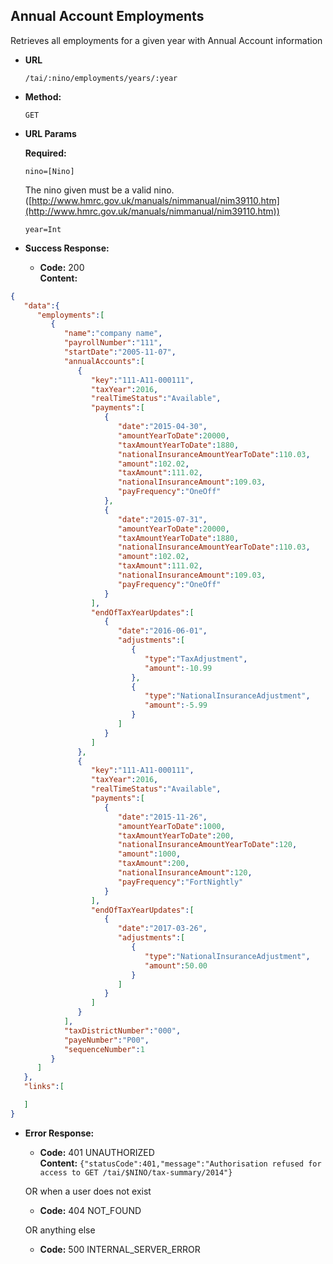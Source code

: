 Annual Account Employments
----
  Retrieves all employments for a given year with Annual Account information
  
* **URL**

  `/tai/:nino/employments/years/:year`

* **Method:**
  
  `GET`
  
*  **URL Params**

   **Required:**
 
   `nino=[Nino]` 
   
   The nino given must be a valid nino. ([http://www.hmrc.gov.uk/manuals/nimmanual/nim39110.htm](http://www.hmrc.gov.uk/manuals/nimmanual/nim39110.htm))

   `year=Int`

* **Success Response:**

  * **Code:** 200 <br />
    **Content:** 

```json
{
   "data":{
      "employments":[
         {
            "name":"company name",
            "payrollNumber":"111",
            "startDate":"2005-11-07",
            "annualAccounts":[
               {
                  "key":"111-A11-000111",
                  "taxYear":2016,
                  "realTimeStatus":"Available",
                  "payments":[
                     {
                        "date":"2015-04-30",
                        "amountYearToDate":20000,
                        "taxAmountYearToDate":1880,
                        "nationalInsuranceAmountYearToDate":110.03,
                        "amount":102.02,
                        "taxAmount":111.02,
                        "nationalInsuranceAmount":109.03,
                        "payFrequency":"OneOff"
                     },
                     {
                        "date":"2015-07-31",
                        "amountYearToDate":20000,
                        "taxAmountYearToDate":1880,
                        "nationalInsuranceAmountYearToDate":110.03,
                        "amount":102.02,
                        "taxAmount":111.02,
                        "nationalInsuranceAmount":109.03,
                        "payFrequency":"OneOff"
                     }
                  ],
                  "endOfTaxYearUpdates":[
                     {
                        "date":"2016-06-01",
                        "adjustments":[
                           {
                              "type":"TaxAdjustment",
                              "amount":-10.99
                           },
                           {
                              "type":"NationalInsuranceAdjustment",
                              "amount":-5.99
                           }
                        ]
                     }
                  ]
               },
               {
                  "key":"111-A11-000111",
                  "taxYear":2016,
                  "realTimeStatus":"Available",
                  "payments":[
                     {
                        "date":"2015-11-26",
                        "amountYearToDate":1000,
                        "taxAmountYearToDate":200,
                        "nationalInsuranceAmountYearToDate":120,
                        "amount":1000,
                        "taxAmount":200,
                        "nationalInsuranceAmount":120,
                        "payFrequency":"FortNightly"
                     }
                  ],
                  "endOfTaxYearUpdates":[
                     {
                        "date":"2017-03-26",
                        "adjustments":[
                           {
                              "type":"NationalInsuranceAdjustment",
                              "amount":50.00
                           }
                        ]
                     }
                  ]
               }
            ],
            "taxDistrictNumber":"000",
            "payeNumber":"P00",
            "sequenceNumber":1
         }
      ]
   },
   "links":[

   ]
}
```
 
* **Error Response:**

  * **Code:** 401 UNAUTHORIZED <br />
    **Content:** `{"statusCode":401,"message":"Authorisation refused for access to GET /tai/$NINO/tax-summary/2014"}`

  OR when a user does not exist

  * **Code:** 404 NOT_FOUND <br />
  
  OR anything else
  
  * **Code:** 500 INTERNAL_SERVER_ERROR <br />


